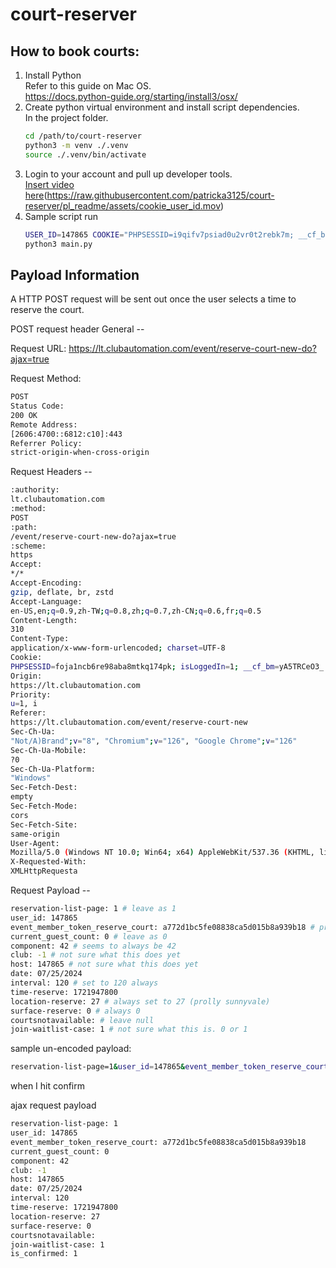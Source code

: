# court-reserver

## How to book courts:
1. Install Python <br>
   Refer to this guide on Mac OS. <br>
   https://docs.python-guide.org/starting/install3/osx/
2. Create python virtual environment and install script dependencies. <br> 
   In the project folder.
    ```bash
    cd /path/to/court-reserver
    python3 -m venv ./.venv
    source ./.venv/bin/activate
    ```
3. Login to your account and pull up developer tools. <br>
   [Insert video here]()(https://raw.githubusercontent.com/patricka3125/court-reserver/pl_readme/assets/cookie_user_id.mov)
4. Sample script run
   ```bash
   USER_ID=147865 COOKIE="PHPSESSID=i9qifv7psiad0u2vr0t2rebk7m; __cf_bm=RFh4YLooElKqYA5H8AQ56HD9QuHTds2Bqpi1.lvKjmo-1721842539-1.0.1.1-Mb.X3Ol7f11SX9IeWaJQhEbeQiZu6L9n50sfeF0LTwRfiSxcY1z6C08tzAJLKWFd27Utn_bPkVZK8EphkOFv9Q; isLoggedIn=1; SessionExpirationTime=1721871388" \ 
   python3 main.py
   ```

## Payload Information

A HTTP POST request will be sent out once the user selects a time to reserve the court. 

POST request header
General --

Request URL:
https://lt.clubautomation.com/event/reserve-court-new-do?ajax=true

Request Method:
```bash
POST
Status Code:
200 OK
Remote Address:
[2606:4700::6812:c10]:443
Referrer Policy:
strict-origin-when-cross-origin
```

Request Headers --
```bash
:authority:
lt.clubautomation.com
:method:
POST
:path:
/event/reserve-court-new-do?ajax=true
:scheme:
https
Accept:
*/*
Accept-Encoding:
gzip, deflate, br, zstd
Accept-Language:
en-US,en;q=0.9,zh-TW;q=0.8,zh;q=0.7,zh-CN;q=0.6,fr;q=0.5
Content-Length:
310
Content-Type:
application/x-www-form-urlencoded; charset=UTF-8
Cookie:
PHPSESSID=foja1ncb6re98aba8mtkq174pk; isLoggedIn=1; __cf_bm=yA5TRCeO3_.P5eDdyA3r7guWAB4C0Gbr51nMROT0KsI-1721200537-1.0.1.1-2LkBdwKuX5zMF65nv007IiDjLCHWQrr.kEsSPpwb2uYB5wDZi_yA4zrhMFDuyS_.Q2wGcKoMsTYCumMh4P_Cow; SessionExpirationTime=1721229601
Origin:
https://lt.clubautomation.com
Priority:
u=1, i
Referer:
https://lt.clubautomation.com/event/reserve-court-new
Sec-Ch-Ua:
"Not/A)Brand";v="8", "Chromium";v="126", "Google Chrome";v="126"
Sec-Ch-Ua-Mobile:
?0
Sec-Ch-Ua-Platform:
"Windows"
Sec-Fetch-Dest:
empty
Sec-Fetch-Mode:
cors
Sec-Fetch-Site:
same-origin
User-Agent:
Mozilla/5.0 (Windows NT 10.0; Win64; x64) AppleWebKit/537.36 (KHTML, like Gecko) Chrome/126.0.0.0 Safari/537.36
X-Requested-With:
XMLHttpRequesta
```

Request Payload --

```bash
reservation-list-page: 1 # leave as 1
user_id: 147865
event_member_token_reserve_court: a772d1bc5fe08838ca5d015b8a939b18 # probably token retrieved on login. hexadecimal
current_guest_count: 0 # leave as 0
component: 42 # seems to always be 42
club: -1 # not sure what this does yet
host: 147865 # not sure what this does yet
date: 07/25/2024
interval: 120 # set to 120 always
time-reserve: 1721947800 
location-reserve: 27 # always set to 27 (prolly sunnyvale)
surface-reserve: 0 # always 0
courtsnotavailable: # leave null
join-waitlist-case: 1 # not sure what this is. 0 or 1
```

sample un-encoded payload:
```bash
reservation-list-page=1&user_id=147865&event_member_token_reserve_court=a772d1bc5fe08838ca5d015b8a939b18&current_guest_count=0&component=42&club=-1&host=147865&date=07%2F25%2F2024&interval=120&time-reserve=1721947800&location-reserve=27&surface-reserve=0&courtsnotavailable=&join-waitlist-case=1
```

when I hit confirm

ajax request payload

```bash
reservation-list-page: 1
user_id: 147865
event_member_token_reserve_court: a772d1bc5fe08838ca5d015b8a939b18
current_guest_count: 0
component: 42
club: -1
host: 147865
date: 07/25/2024
interval: 120
time-reserve: 1721947800
location-reserve: 27
surface-reserve: 0
courtsnotavailable: 
join-waitlist-case: 1
is_confirmed: 1
```
